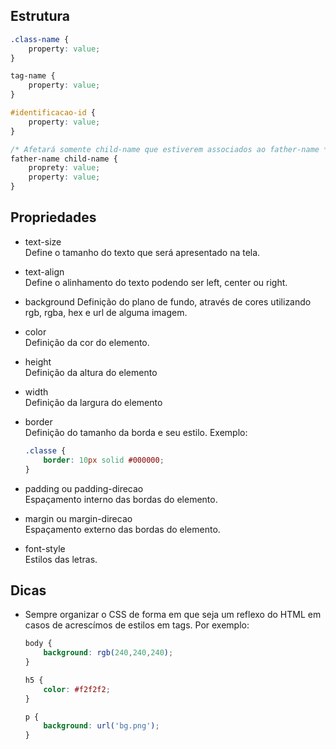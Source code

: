 ## Estrutura  

```css
.class-name {
    property: value;
}

tag-name {
    property: value;
}

#identificacao-id {
    property: value;
}

/* Afetará somente child-name que estiverem associados ao father-name */
father-name child-name {
    proprety: value;
    property: value;
}

```


## Propriedades


- text-size  
  Define o tamanho do texto que será apresentado na tela.

- text-align  
  Define o alinhamento do texto podendo ser left, center ou right.

- background
  Definição do plano de fundo, através de cores utilizando rgb, rgba, hex e url de alguma imagem.

- color  
  Definição da cor do elemento.

- height  
  Definição da altura do elemento

- width  
  Definição da largura do elemento
  
- border  
  Definição do tamanho da borda e seu estilo. Exemplo:
  ```css
  .classe {
      border: 10px solid #000000;
  }
  ```
  
- padding ou padding-direcao  
  Espaçamento interno das bordas do elemento.

- margin ou margin-direcao  
  Espaçamento externo das bordas do elemento.

- font-style  
  Estilos das letras.

## Dicas
- Sempre organizar o CSS de forma em que seja um reflexo do HTML em casos de acrescímos de estilos em tags. Por exemplo:  
  ```css
  body {
      background: rgb(240,240,240);
  }
  
  h5 {
      color: #f2f2f2;
  }

  p {
      background: url('bg.png');
  }
  ```